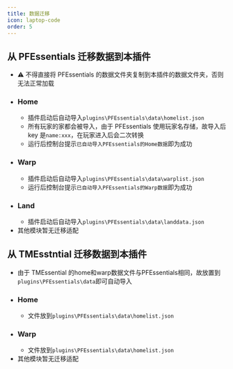 ```yaml
---
title: 数据迁移
icon: laptop-code
order: 5
---
```


## 从 PFEssentials 迁移数据到本插件

- ⚠️ 不得直接将 PFEssentials 的数据文件夹复制到本插件的数据文件夹，否则无法正常加载
- ### Home
  - 插件启动后自动导入`plugins\PFEssentials\data\homelist.json`
  - 所有玩家的家都会被导入，由于 PFEssentials 使用玩家名存储，故导入后 key 是`name:xxx`，在玩家进入后会二次转换
  - 运行后控制台提示`已自动导入PFEssentials的Home数据`即为成功
- ### Warp
  - 插件启动后自动导入`plugins\PFEssentials\data\warplist.json`
  - 运行后控制台提示`已自动导入PFEssentials的Warp数据`即为成功
- ### Land
  - 插件启动后自动导入`plugins\PFEssentials\data\landdata.json`
- 其他模块暂无迁移适配

## 从 TMEsstntial 迁移数据到本插件
- 由于 TMEssential 的home和warp数据文件与PFEssentials相同，故放置到`plugins\PFEssentials\data`即可自动导入
- ### Home
  - 文件放到`plugins\PFEssentials\data\homelist.json`
- ### Warp
  - 文件放到`plugins\PFEssentials\data\homelist.json`
- 其他模块暂无迁移适配
